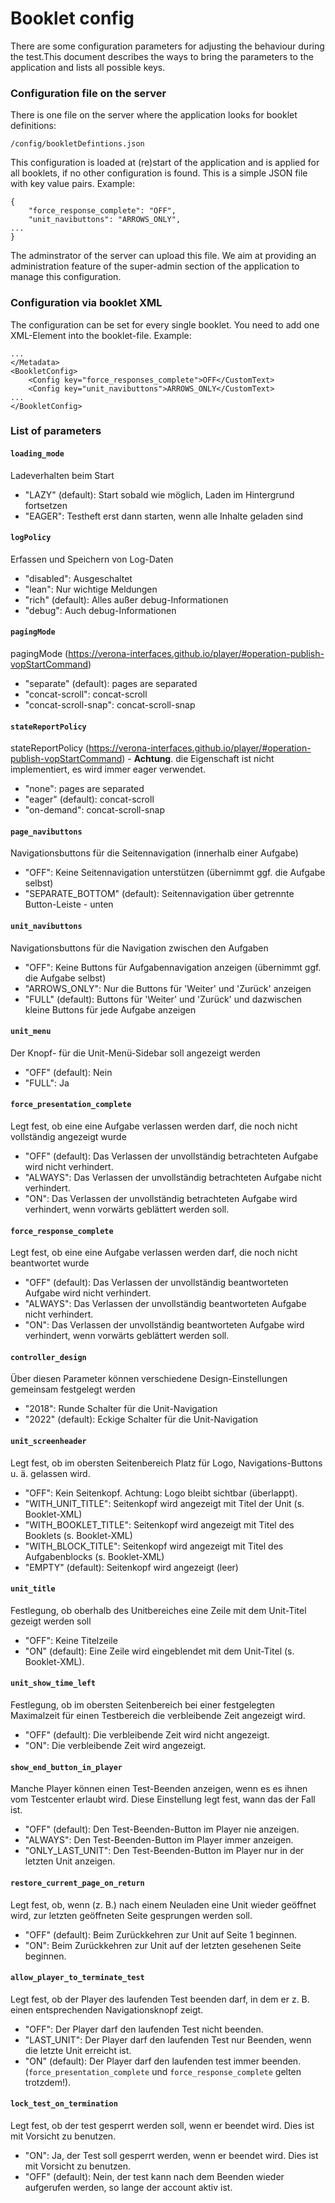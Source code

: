 # Booklet config
There are some configuration parameters for adjusting the behaviour during the test.This 
document describes the ways to bring the parameters to the application and lists
all possible keys.
 
### Configuration file on the server
There is one file on the server where the application looks for booklet definitions:
```
/config/bookletDefintions.json
``` 
This configuration is loaded at (re)start of the application and is applied for 
all booklets, if no other configuration is found. This is a simple JSON file with 
key value pairs. Example:
```
{
    "force_response_complete": "OFF",
    "unit_navibuttons": "ARROWS_ONLY",
...
}
```
The adminstrator of the server can upload this file. We aim at providing an 
administration feature of the super-admin section of the application to manage 
this configuration.

### Configuration via booklet XML
The configuration can be set for every single booklet. You need to add one XML-Element 
into the booklet-file. Example:
```
...
</Metadata>
<BookletConfig>
    <Config key="force_responses_complete">OFF</CustomText>
    <Config key="unit_navibuttons">ARROWS_ONLY</CustomText>
...
</BookletConfig>
```

### List of parameters

#### `loading_mode`
Ladeverhalten beim Start
  * "LAZY" (default): Start sobald wie möglich, Laden im Hintergrund fortsetzen
  * "EAGER": Testheft erst dann starten, wenn alle Inhalte geladen sind

#### `logPolicy`
Erfassen und Speichern von Log-Daten
  * "disabled": Ausgeschaltet
  * "lean": Nur wichtige Meldungen
  * "rich" (default): Alles außer debug-Informationen
  * "debug": Auch debug-Informationen

#### `pagingMode`
pagingMode (https://verona-interfaces.github.io/player/#operation-publish-vopStartCommand)
  * "separate" (default): pages are separated
  * "concat-scroll": concat-scroll
  * "concat-scroll-snap": concat-scroll-snap

#### `stateReportPolicy`
stateReportPolicy (https://verona-interfaces.github.io/player/#operation-publish-vopStartCommand) - **Achtung**. die Eigenschaft ist nicht implementiert, es wird immer eager verwendet.
  * "none": pages are separated
  * "eager" (default): concat-scroll
  * "on-demand": concat-scroll-snap

#### `page_navibuttons`
Navigationsbuttons für die Seitennavigation (innerhalb einer Aufgabe)
  * "OFF": Keine Seitennavigation unterstützen (übernimmt ggf. die Aufgabe selbst)
  * "SEPARATE_BOTTOM" (default): Seitennavigation über getrennte Button-Leiste - unten

#### `unit_navibuttons`
Navigationsbuttons für die Navigation zwischen den Aufgaben
  * "OFF": Keine Buttons für Aufgabennavigation anzeigen (übernimmt ggf. die Aufgabe selbst)
  * "ARROWS_ONLY": Nur die Buttons für 'Weiter' und 'Zurück' anzeigen
  * "FULL" (default): Buttons für 'Weiter' und 'Zurück' und dazwischen kleine Buttons für jede Aufgabe anzeigen

#### `unit_menu`
Der Knopf- für die Unit-Menü-Sidebar soll angezeigt werden
  * "OFF" (default): Nein
  * "FULL": Ja

#### `force_presentation_complete`
Legt fest, ob eine eine Aufgabe verlassen werden darf, die noch nicht vollständig angezeigt wurde
  * "OFF" (default): Das Verlassen der unvollständig betrachteten Aufgabe wird nicht verhindert.
  * "ALWAYS": Das Verlassen der unvollständig betrachteten Aufgabe nicht verhindert.
  * "ON": Das Verlassen der unvollständig betrachteten Aufgabe wird verhindert, wenn vorwärts geblättert werden soll.

#### `force_response_complete`
Legt fest, ob eine eine Aufgabe verlassen werden darf, die noch nicht beantwortet wurde
  * "OFF" (default): Das Verlassen der unvollständig beantworteten Aufgabe wird nicht verhindert.
  * "ALWAYS": Das Verlassen der unvollständig beantworteten Aufgabe nicht verhindert.
  * "ON": Das Verlassen der unvollständig beantworteten Aufgabe wird verhindert, wenn vorwärts geblättert werden soll.

#### `controller_design`
Über diesen Parameter können verschiedene Design-Einstellungen gemeinsam festgelegt werden
  * "2018": Runde Schalter für die Unit-Navigation
  * "2022" (default): Eckige Schalter für die Unit-Navigation

#### `unit_screenheader`
Legt fest, ob im obersten Seitenbereich Platz für Logo, Navigations-Buttons u. ä. gelassen wird.
  * "OFF": Kein Seitenkopf. Achtung: Logo bleibt sichtbar (überlappt).
  * "WITH_UNIT_TITLE": Seitenkopf wird angezeigt mit Titel der Unit (s. Booklet-XML)
  * "WITH_BOOKLET_TITLE": Seitenkopf wird angezeigt mit Titel des Booklets (s. Booklet-XML)
  * "WITH_BLOCK_TITLE": Seitenkopf wird angezeigt mit Titel des Aufgabenblocks (s. Booklet-XML)
  * "EMPTY" (default): Seitenkopf wird angezeigt (leer)

#### `unit_title`
Festlegung, ob oberhalb des Unitbereiches eine Zeile mit dem Unit-Titel gezeigt werden soll
  * "OFF": Keine Titelzeile
  * "ON" (default): Eine Zeile wird eingeblendet mit dem Unit-Titel (s. Booklet-XML).

#### `unit_show_time_left`
Festlegung, ob im obersten Seitenbereich bei einer festgelegten Maximalzeit für einen Testbereich die verbleibende Zeit angezeigt wird.
  * "OFF" (default): Die verbleibende Zeit wird nicht angezeigt.
  * "ON": Die verbleibende Zeit wird angezeigt.

#### `show_end_button_in_player`
Manche Player können einen Test-Beenden anzeigen, wenn es es ihnen vom Testcenter erlaubt wird. Diese Einstellung legt fest, wann das der Fall ist.
  * "OFF" (default): Den Test-Beenden-Button im Player nie anzeigen.
  * "ALWAYS": Den Test-Beenden-Button im Player immer anzeigen.
  * "ONLY_LAST_UNIT": Den Test-Beenden-Button im Player nur in der letzten Unit anzeigen.

#### `restore_current_page_on_return`
Legt fest, ob, wenn (z. B.) nach einem Neuladen eine Unit wieder geöffnet wird, zur letzten geöffneten Seite gesprungen werden soll.
  * "OFF" (default): Beim Zurückkehren zur Unit auf Seite 1 beginnen.
  * "ON": Beim Zurückkehren zur Unit auf der letzten gesehenen Seite beginnen.

#### `allow_player_to_terminate_test`
Legt fest, ob der Player des laufenden Test beenden darf, in dem er z. B. einen entsprechenden Navigationsknopf zeigt.
  * "OFF": Der Player darf den laufenden Test nicht beenden.
  * "LAST_UNIT": Der Player darf den laufenden Test nur Beenden, wenn die letzte Unit erreicht ist.
  * "ON" (default): Der Player darf den laufenden test immer beenden. (`force_presentation_complete` und `force_response_complete` gelten trotzdem!).

#### `lock_test_on_termination`
Legt fest, ob der test gesperrt werden soll, wenn er beendet wird. Dies ist mit Vorsicht zu benutzen.
  * "ON": Ja, der Test soll gesperrt werden, wenn er beendet wird. Dies ist mit Vorsicht zu benutzen.
  * "OFF" (default): Nein, der test kann nach dem Beenden wieder aufgerufen werden, so lange der account aktiv ist.
